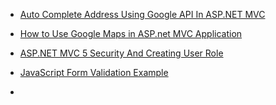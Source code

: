  - [Auto Complete Address Using Google API In ASP.NET MVC](https://www.c-sharpcorner.com/article/auto-complete-address-using-google-api-in-Asp-Net-mvc-5/)
 
 - [How to Use Google Maps in ASP.net MVC Application](https://blog.e-zest.com/how-to-use-google-maps-in-asp-net-mvc-application/#top)
 - [ASP.NET MVC 5 Security And Creating User Role](https://www.c-sharpcorner.com/article/auto-complete-address-using-google-api-in-Asp-Net-mvc-5/)
 - [JavaScript Form Validation Example](https://www.javatpoint.com/javascript-form-validation)
 - 
